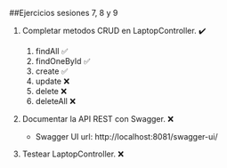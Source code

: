 ##Ejercicios sesiones 7, 8 y 9


1. Completar metodos CRUD en LaptopController. :heavy_check_mark:
   1. findAll :white_check_mark:
   2. findOneById :white_check_mark:
   3. create :white_check_mark:
   4. update :x:
   5. delete :x:
   6. deleteAll :x:
   

2. Documentar la API REST con Swagger. :x:
   - Swagger UI url: http://localhost:8081/swagger-ui/


3. Testear LaptopController. :x: